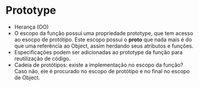 # Prototype

- Herança (OO)
- O escopo da função possui uma propriedade prototype, que tem acesso ao esocpo de protótipo. Este escopo possui o **proto** que nada mais é do que uma referência ao Object, assim herdando seus atributos e funções.
- Especificações podem ser adicionadas ao prototype da função para reutilização de código.
- Cadeia de protótipos: existe a implementação no escopo da função? Caso não, ele é procurado no escopo de protótipo e no final no escopo de Object.
